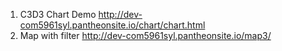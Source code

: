 1. C3D3 Chart Demo http://dev-com5961syl.pantheonsite.io/chart/chart.html
2. Map with filter http://dev-com5961syl.pantheonsite.io/map3/